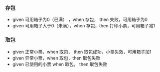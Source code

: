 ### 存包
- given 可用箱子为0（已满） ，when 存包， then 失败，可用箱子为0
- given 可用箱子大于0（未满），when 存包，then 打印小票，可用箱子减1

### 取包
- given 正常小票，when 取包， then 取包成功，小票失效，可用箱子加1
- given 异常小票，when 取包，then 取包失败
- given 已使用的小票 when 取包， then 取包失败
